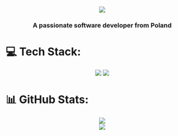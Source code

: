 <h1 align="center">
    <img src="https://readme-typing-svg.herokuapp.com/?font=Righteous&size=35&center=true&vCenter=true&width=500&height=70&duration=4000&lines=Hi+There!+👋;+I'm+Jakub+Budziński!;" />
</h1>
<h3 align="center">A passionate software developer from Poland</h3>

<h1>💻 Tech Stack:</h1>

<div align="center">
    <img src="https://skillicons.dev/icons?i=html,css,javascript,typescript,angular,react,flutter,scss,bootstrap" />
    <img src="https://skillicons.dev/icons?i=dotnet,cs,python,git,gitlab,godot,blender" /><br>
</div>

<h1>📊 GitHub Stats:</h1>

<div align="center">
<img src="https://github-readme-streak-stats.herokuapp.com/?user=Artemo01&theme=dark&hide_border=false" /> <br/>
<img src="https://github-readme-stats.vercel.app/api/top-langs/?username=Artemo01&theme=dark&hide_border=false&include_all_commits=false&count_private=false&layout=compact" /></div>
